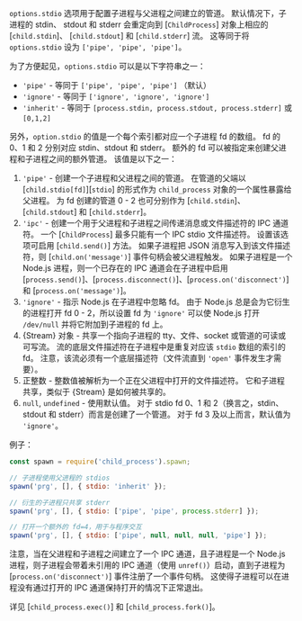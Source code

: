 <!-- YAML
added: v0.7.10
-->

`options.stdio` 选项用于配置子进程与父进程之间建立的管道。
默认情况下，子进程的 stdin、 stdout 和 stderr 会重定向到 [`ChildProcess`] 对象上相应的 [`child.stdin`]、 [`child.stdout`] 和 [`child.stderr`] 流。
这等同于将 `options.stdio` 设为 `['pipe', 'pipe', 'pipe']`。

为了方便起见，`options.stdio` 可以是以下字符串之一：

* `'pipe'` - 等同于 `['pipe', 'pipe', 'pipe']` （默认）
* `'ignore'` - 等同于 `['ignore', 'ignore', 'ignore']`
* `'inherit'` - 等同于 `[process.stdin, process.stdout, process.stderr]` 或 `[0,1,2]`

另外，`option.stdio` 的值是一个每个索引都对应一个子进程 fd 的数组。
fd 的 0、1 和 2 分别对应 stdin、stdout 和 stderr。
额外的 fd 可以被指定来创建父进程和子进程之间的额外管道。
该值是以下之一：

1. `'pipe'` - 创建一个子进程和父进程之间的管道。
    在管道的父端以 [`child.stdio[fd]`][`stdio`] 的形式作为 `child_process` 对象的一个属性暴露给父进程。
    为 fd 创建的管道 0 - 2 也可分别作为 [`child.stdin`]、[`child.stdout`] 和 [`child.stderr`]。
2. `'ipc'` - 创建一个用于父进程和子进程之间传递消息或文件描述符的 IPC 通道符。
    一个 [`ChildProcess`] 最多只能有一个 IPC stdio 文件描述符。
    设置该选项可启用 [`child.send()`] 方法。
    如果子进程把 JSON 消息写入到该文件描述符，则 [`child.on('message')`] 事件句柄会被父进程触发。
    如果子进程是一个 Node.js 进程，则一个已存在的 IPC 通道会在子进程中启用 [`process.send()`]、[`process.disconnect()`]、[`process.on('disconnect')`] 和 [`process.on('message')`]。
3. `'ignore'` - 指示 Node.js 在子进程中忽略 fd。
    由于 Node.js 总是会为它衍生的进程打开 fd 0 - 2，所以设置 fd 为 `'ignore'` 可以使 Node.js 打开 `/dev/null` 并将它附加到子进程的 fd 上。
4. {Stream} 对象 - 共享一个指向子进程的 tty、文件、socket 或管道的可读或可写流。
    流的底层文件描述符在子进程中是重复对应该 `stdio` 数组的索引的 fd。
    注意，该流必须有一个底层描述符（文件流直到 `'open'` 事件发生才需要）。
5. 正整数 - 整数值被解析为一个正在父进程中打开的文件描述符。
    它和子进程共享，类似于 {Stream} 是如何被共享的。
6. `null`, `undefined` - 使用默认值。
    对于 stdio fd 0、1 和 2（换言之，stdin、stdout 和 stderr）而言是创建了一个管道。
    对于 fd 3 及以上而言，默认值为 `'ignore'`。

例子：

```js
const spawn = require('child_process').spawn;

// 子进程使用父进程的 stdios
spawn('prg', [], { stdio: 'inherit' });

// 衍生的子进程只共享 stderr
spawn('prg', [], { stdio: ['pipe', 'pipe', process.stderr] });

// 打开一个额外的 fd=4，用于与程序交互
spawn('prg', [], { stdio: ['pipe', null, null, null, 'pipe'] });
```

注意，当在父进程和子进程之间建立了一个 IPC 通道，且子进程是一个 Node.js 进程，则子进程会带着未引用的 IPC 通道（使用 `unref()`）启动，直到子进程为 [`process.on('disconnect')`] 事件注册了一个事件句柄。
这使得子进程可以在进程没有通过打开的 IPC 通道保持打开的情况下正常退出。

详见 [`child_process.exec()`] 和 [`child_process.fork()`]。

